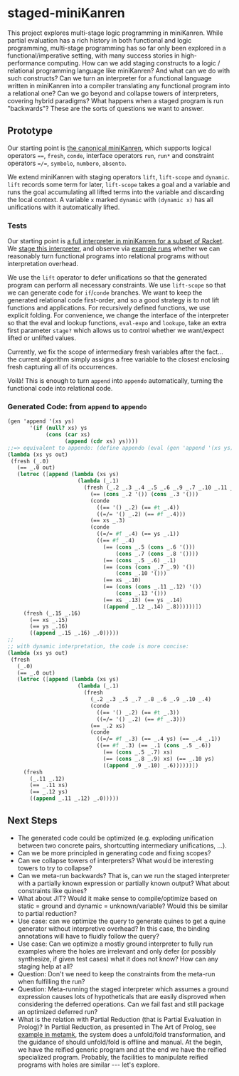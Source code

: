 # staged-miniKanren

This project explores multi-stage logic programming in miniKanren.
While partial evaluation has a rich history in both functional and logic programming,
multi-stage programming has so far only been explored in a functional/imperative setting,
with many success stories in high-performance computing.
How can we add staging constructs to a logic / relational programming language like miniKanren?
And what can we do with such constructs?
Can we turn an interpreter for a functional language written in miniKanren into a compiler translating any functional program into a relational one?
Can we go beyond and collapse towers of interpreters, covering hybrid paradigms?
What happens when a staged program is run "backwards"?
These are the sorts of questions we want to answer.

## Prototype

Our starting point is [the canonical miniKanren](https://github.com/miniKanren/miniKanren), which supports logical operators `==`, `fresh`, `conde`, interface operators `run`, `run*` and constraint operators `=/=`, `symbolo`, `numbero`, `absento`.

We extend miniKanren with staging operators `lift`, `lift-scope` and `dynamic`. `lift` records some term for later, `lift-scope` takes a goal and a variable and runs the goal accumulating all lifted terms into the variable and discarding the local context. A variable `x` marked `dynamic` with `(dynamic x)` has all unifications with it automatically lifted.

### Tests

Our starting point is [a full interpreter in miniKanren for a subset of Racket](https://github.com/webyrd/faster-miniKanren/blob/master/full-interp.scm).
We [stage this interpreter](staged-interp.scm), and observe via [example runs](tests.scm) whether we can reasonably turn functional programs into relational programs without interpretation overhead.

We use the `lift` operator to defer unifications so that the generated program can perform all necessary constraints. We use `lift-scope` so that we can generate code for `if`/`conde` branches. We want to keep the generated relational code first-order, and so a good strategy is to not lift functions and applications. For recursively defined functions, we use explicit folding. For convenience, we change the interface of the interpreter so that the eval and lookup functions, `eval-expo` and `lookupo`, take an extra first parameter `stage?` which allows us to control whether we want/expect lifted or unlifted values.

Currently, we fix the scope of intermediary fresh variables after the fact... the current algorithm simply assigns a free variable to the closest enclosing fresh capturing all of its occurrences.

Voilà! This is enough to turn `append` into `appendo` automatically, turning the functional code into relational code.

### Generated Code: from `append` to `appendo`
 ```scheme
(gen 'append '(xs ys)
        '(if (null? xs) ys
             (cons (car xs)
                   (append (cdr xs) ys))))
;;=> equivalent to appendo: (define appendo (eval (gen 'append '(xs ys) ...)))
(lambda (xs ys out)
  (fresh (_.0)
    (== _.0 out)
    (letrec ([append (lambda (xs ys)
                       (lambda (_.1)
                         (fresh (_.2 _.3 _.4 _.5 _.6 _.9 _.7 _.10 _.11 _.13 _.8 _.12 _.14)
                           (== (cons _.2 '()) (cons _.3 '()))
                           (conde
                             ((== '() _.2) (== #t _.4))
                             ((=/= '() _.2) (== #f _.4)))
                           (== xs _.3)
                           (conde
                             ((=/= #f _.4) (== ys _.1))
                             ((== #f _.4)
                               (== (cons _.5 (cons _.6 '()))
                                   (cons _.7 (cons _.8 '())))
                               (== (cons _.5 _.6) _.1)
                               (== (cons (cons _.7 _.9) '())
                                   (cons _.10 '()))
                               (== xs _.10)
                               (== (cons (cons _.11 _.12) '())
                                   (cons _.13 '()))
                               (== xs _.13) (== ys _.14)
                               ((append _.12 _.14) _.8))))))])
      (fresh (_.15 _.16)
        (== xs _.15)
        (== ys _.16)
        ((append _.15 _.16) _.0)))))
;;
;; with dynamic interpretation, the code is more concise:
(lambda (xs ys out)
  (fresh
    (_.0)
    (== _.0 out)
    (letrec ([append (lambda (xs ys)
                       (lambda (_.1)
                         (fresh
                           (_.2 _.3 _.5 _.7 _.8 _.6 _.9 _.10 _.4)
                           (conde
                             ((== '() _.2) (== #t _.3))
                             ((=/= '() _.2) (== #f _.3)))
                           (== _.2 xs)
                           (conde
                             ((=/= #f _.3) (== _.4 ys) (== _.4 _.1))
                             ((== #f _.3) (== _.1 (cons _.5 _.6))
                               (== (cons _.5 _.7) xs)
                               (== (cons _.8 _.9) xs) (== _.10 ys)
                               ((append _.9 _.10) _.6))))))])
      (fresh
        (_.11 _.12)
        (== _.11 xs)
        (== _.12 ys)
        ((append _.11 _.12) _.0)))))
```

## Next Steps

- The generated code could be optimized (e.g. exploding unification between two concrete pairs, shortcutting intermediary unifications, ...).
- Can we be more principled in generating code and fixing scopes?
- Can we collapse towers of interpreters? What would be interesting towers to try to collapse?
- Can we meta-run backwards? That is, can we run the staged interpreter with a partially known expression or partially known output? What about constraints like quines?
- What about JIT? Would it make sense to compile/optimize based on static = ground and dynamic = unknown/variable? Would this be similar to partial reduction?
- Use case: can we optimize the query to generate quines to get a quine generator without interpretive overhead? In this case, the binding annotations will have to fluidly follow the query?
- Use case: Can we optimize a mostly ground interpreter to fully run examples where the holes are irrelevant and only defer (or possibly synthesize, if given test cases) what it does not know? How can any staging help at all?
- Question: Don't we need to keep the constraints from the meta-run when fulfilling the run?
- Question: Meta-running the staged interpreter which assumes a ground expression causes lots of hypotheticals that are easily disproved when considering the deferred operations. Can we fail fast and still package an optimized deferred run?
- What is the relation with Partial Reduction (that is Partial Evaluation in Prolog)? In Partial Reduction, as presented in The Art of Prolog, see [example in metamk](https://github.com/namin/metamk/blob/master/preduce-tests.scm#L44), the system does a unfold/fold transformation, and the guidance of should unfold/fold is offline and manual. At the begin, we have the reified generic program and at the end we have the reified specialized program. Probably, the facilities to manipulate reified programs with holes are similar --- let's explore.
